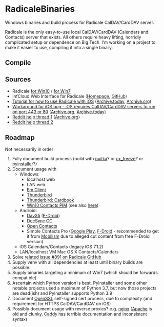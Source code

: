 # RadicaleBinaries
Windows binaries and build process for Radicale CalDAV/CardDAV server.

Radicale is the only easy-to-use local CalDAV/CardDAV (Calendars and Contacts) server that exists. All others require heavy lifting, horridly complicated setup or dependence on Big Tech. I'm working on a project to make it easier to use, compiling it into a single binary.

## Compile

## Sources
- Radicale [for Win10](https://radicale.org/v3.html) / [for Win7](https://radicale.org/v2.html)
- InfCloud Web Interface for Radicale ([Homepage](https://www.inf-it.com/open-source/clients/infcloud/), [GitHub](https://github.com/Unrud/RadicaleInfCloud))
- [Tutorial for how to use Radicale with iOS](https://jeffhoadley.com/2020/10/26/radicale-server-in-windows/) ([Archive.today](https://archive.ph/Bud5Q), [Archive.org](https://web.archive.org/web/20210816093906/https://jeffhoadley.com/2020/10/26/radicale-server-in-windows/))
- [Workaround for iOS bug - iOS requires CalDAV/CardDAV servers to run on port 443 or 80](http://www.carddavserver.com/connecting/ios/) ([Archive.org](https://web.archive.org/web/20170427045958/http://www.carddavserver.com/connecting/ios/), [Archive.today](https://archive.ph/CQ158))
- [Reddit help thread 1](https://old.reddit.com/r/selfhosted/comments/p5cr14/radicale_contacts_requires_ssl_handshake_fails/) ([Archive.org](https://web.archive.org/web/20211219150220/https://old.reddit.com/r/selfhosted/comments/p5cr14/radicale_contacts_requires_ssl_handshake_fails/))
- [Reddit help thread 2](https://www.reddit.com/r/learnpython/comments/qwr6tz/can_anyone_help_me_compile_radicale/)

## Roadmap
Not necessarily in order
1. Fully document build process (build with [nuitka](https://www.nuitka.net/pages/download.html#windows)? or [cx_freeze](https://cx-freeze.readthedocs.io/en/latest/)? or [pyinstaller](https://www.pyinstaller.org/)?)
2. Document usage with:
	- Windows:
		- localhost web 
		- LAN web
		- [Em Client](https://www.emclient.com/release-history?os=win)
		- [Thunderbird](https://www.thunderbird.net/en-US/)
		- [Thunderbird: Cardbook](https://addons.thunderbird.net/en-GB/thunderbird/addon/cardbook/)
		- [Win10 Contacts PIM](https://www.ctrl.blog/entry/how-to-win10-webdav-syncengine.html) (see also [here](https://www.ctrl.blog/entry/windows-pim-sync-partnersonly.html)) 
	- Android: 
		- [DavX5](https://www.davx5.com/download) ([F-Droid](https://f-droid.org/en/packages/at.bitfire.davdroid/))
		- [DecSync CC](https://f-droid.org/packages/org.decsync.cc/)
		- [Open Contacts](https://f-droid.org/en/packages/opencontacts.open.com.opencontacts/)
		- Simple Contacts Pro ([Google Play](https://play.google.com/store/apps/details?id=com.simplemobiletools.contacts.pro), [F-Droid](https://f-droid.org/en/packages/com.simplemobiletools.contacts.pro/) - recommended to get it from [Mobilism](https://forum.mobilism.org/index.php) due to alleged cut content from free F-Droid version) 
	- iOS Calendars/Contacts (legacy iOS 7.1.2)
	- LAN/localhost VM Mac OS X Contacts/Calendars
3. Solve [related issue #891 on Radicale GitHub](https://github.com/Kozea/Radicale/issues/891)
4. Supply venv with all dependencies at least until binary builds are possible.
5. Supply binaries targeting a minimum of Win7 (which should be forwards compatible).
6. Ascertain which Python version is best. PyInstaller and some other notable projects used a maximum of Python 3.7, but now those projects are dead(ish) and PyInstaller supports Python 3.9
7. Document [OpenSSL](https://slproweb.com/products/Win32OpenSSL.html) self-signed cert process, due to complexity (and requirement for HTTPS CalDAV/CardDAV on iOS)
8. Possibly document usage with reverse proxies? e.g. [nginx](https://nginx.org/en/download.html) ([Apache](https://httpd.apache.org/download.cgi) is old and clunky, [Caddy](https://caddyserver.com/) has terrible documentation and inconsistent syntax)
